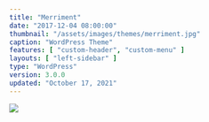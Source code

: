 ```yaml
---
title: "Merriment"
date: "2017-12-04 08:00:00"
thumbnail: "/assets/images/themes/merriment.jpg"
caption: "WordPress Theme"
features: [ "custom-header", "custom-menu" ]
layouts: [ "left-sidebar" ]
type: "WordPress"
version: 3.0.0
updated: "October 17, 2021"
---
```

<img src="{{ $page->thumbnail }}" />